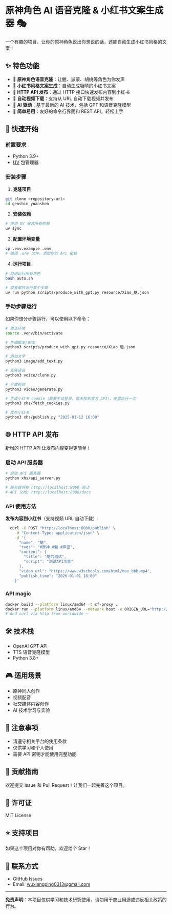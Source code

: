 # 原神角色 AI 语音克隆 & 小红书文案生成器 🎭

一个有趣的项目，让你的原神角色说出你想说的话，还能自动生成小红书风格的文案！

## ✨ 特色功能

- 🎤 **原神角色语音克隆**：让魈、派蒙、胡桃等角色为你发声
- 📝 **小红书风格文案生成**：自动生成吸睛的小红书文案
- 🚀 **HTTP API 发布**：通过 HTTP 接口快速发布内容到小红书
- 🎥 **自动视频下载**：支持从 URL 自动下载视频并发布
- 🤖 **AI 驱动**：基于最新的 AI 技术，包括 GPT 和语音克隆模型
- 🎯 **简单易用**：友好的命令行界面和 REST API，轻松上手

## 🚀 快速开始

### 前置要求
- Python 3.9+
- [UV](https://docs.astral.sh/uv/) 包管理器

### 安装步骤

1. **克隆项目**
```bash
git clone <repository-url>
cd genshin_yuanshen
```

2. **安装依赖**
```bash
# 使用 UV 安装所有依赖
uv sync
```

3. **配置环境变量**
```bash
cp .env.example .env
# 编辑 .env 文件，添加你的 API 密钥
```

4. **运行项目**
```bash
# 自动运行所有角色
bash auto.sh

# 或者单独运行某个步骤
uv run python scripts/produce_with_gpt.py resource/Xiao_魈.json
```

### 手动步骤运行

如果你想分步骤运行，可以使用以下命令：

```bash
# 激活环境
source .venv/bin/activate

# 生成脚本/剧本
python3 scripts/produce_with_gpt.py resource/Xiao_魈.json

# 添加文字
python3 image/add_text.py

# 克隆语音
python3 voice/clone.py

# 合成视频
python3 video/generate.py

# 生成小红书 cookie（需要手动登录，暂未找到官方 API），仅需执行一次
python3 xhs/fetch_cookies.py

# 发布小红书
python3 xhs/publish.py "2025-01-12 16:00"
```

## 🌐 HTTP API 发布

新增的 HTTP API 让发布内容变得更简单！

### 启动 API 服务器

```bash
# 启动 API 服务器
python xhs/api_server.py

# 服务器将在 http://localhost:8000 启动
# API 文档: http://localhost:8000/docs
```

### API 使用方法

**发布内容到小红书**（支持视频 URL 自动下载）:

```bash
  curl -X POST "http://localhost:8000/publish" \
    -H "Content-Type: application/json" \
    -d '{
      "name": "魈",
      "tags": "#原神 #魈 #声控",
      "content": {
        "title": "魈的测试",
        "script": "测试API功能"
      },
      "video_url": "https://www.w3schools.com/html/mov_bbb.mp4",
      "publish_time": "2026-01-01 18:00"
    }'
```

### API magic

```bash
docker build --platform linux/amd64 -t cf-proxy .                                                                                                                                                                                            │
docker run --platform linux/amd64 --network host -e ORIGIN_URL="http://host.docker.internal:8000" cf-proxy
# And curl via http from worldwide ~
```

## 🛠️ 技术栈

- OpenAI GPT API
- TTS 语音克隆模型
- Python 3.8+

## 🎮 适用场景

- 原神同人创作
- 视频配音
- 社交媒体内容创作
- AI 技术学习与实验

## 📝 注意事项

- 请遵守相关平台的使用条款
- 仅供学习和个人使用
- 需要 API 密钥才能使用完整功能

## 🤝 贡献指南

欢迎提交 Issue 和 Pull Request！让我们一起完善这个项目。

## 📄 许可证

MIT License

## ⭐ 支持项目

如果这个项目对你有帮助，欢迎给个 Star！

## 📧 联系方式

- GitHub Issues
- Email: wuxiangping0313@gmail.com

---

**免责声明**：本项目仅供学习和技术研究使用。请勿用于商业用途或违反相关政策的行为。

